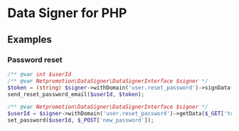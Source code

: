 # Data Signer for PHP

## Examples

### Password reset

```php
/** @var int $userId
/** @var Netpromotion\DataSigner\DataSignerInterface $signer */
$token = (string) $signer->withDomain('user.reset_password')->signData($userId, 12 * 3600);
send_reset_password_email($userId, $token);
```

```php
/** @var Netpromotion\DataSigner\DataSignerInterface $signer */
$userId = $signer->withDomain('user.reset_password')->getData($_GET['token']);
set_password($userId, $_POST['new_password']);
```

